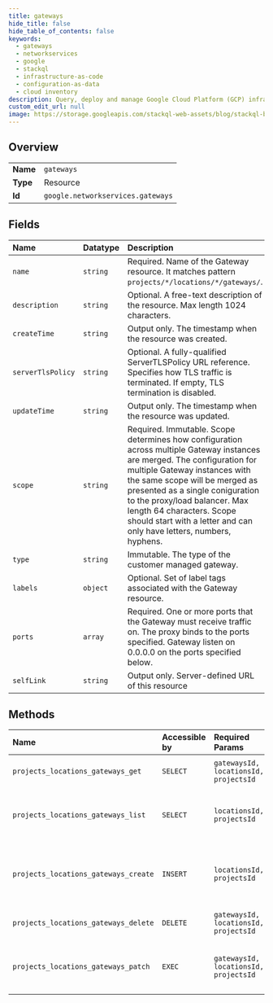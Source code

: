 ```yaml
---
title: gateways
hide_title: false
hide_table_of_contents: false
keywords:
  - gateways
  - networkservices
  - google    
  - stackql
  - infrastructure-as-code
  - configuration-as-data
  - cloud inventory
description: Query, deploy and manage Google Cloud Platform (GCP) infrastructure and resources using SQL
custom_edit_url: null
image: https://storage.googleapis.com/stackql-web-assets/blog/stackql-blog-post-featured-image.png
---
```

  
    

## Overview
<table><tbody>
<tr><td><b>Name</b></td><td><code>gateways</code></td></tr>
<tr><td><b>Type</b></td><td>Resource</td></tr>
<tr><td><b>Id</b></td><td><code>google.networkservices.gateways</code></td></tr>
</tbody></table>

## Fields
| Name | Datatype | Description |
|:-----|:---------|:------------|
| `name` | `string` | Required. Name of the Gateway resource. It matches pattern `projects/*/locations/*/gateways/`. |
| `description` | `string` | Optional. A free-text description of the resource. Max length 1024 characters. |
| `createTime` | `string` | Output only. The timestamp when the resource was created. |
| `serverTlsPolicy` | `string` | Optional. A fully-qualified ServerTLSPolicy URL reference. Specifies how TLS traffic is terminated. If empty, TLS termination is disabled. |
| `updateTime` | `string` | Output only. The timestamp when the resource was updated. |
| `scope` | `string` | Required. Immutable. Scope determines how configuration across multiple Gateway instances are merged. The configuration for multiple Gateway instances with the same scope will be merged as presented as a single coniguration to the proxy/load balancer. Max length 64 characters. Scope should start with a letter and can only have letters, numbers, hyphens. |
| `type` | `string` | Immutable. The type of the customer managed gateway. |
| `labels` | `object` | Optional. Set of label tags associated with the Gateway resource. |
| `ports` | `array` | Required. One or more ports that the Gateway must receive traffic on. The proxy binds to the ports specified. Gateway listen on 0.0.0.0 on the ports specified below. |
| `selfLink` | `string` | Output only. Server-defined URL of this resource |
## Methods
| Name | Accessible by | Required Params | Description |
|:-----|:--------------|:----------------|:------------|
| `projects_locations_gateways_get` | `SELECT` | `gatewaysId, locationsId, projectsId` | Gets details of a single Gateway. |
| `projects_locations_gateways_list` | `SELECT` | `locationsId, projectsId` | Lists Gateways in a given project and location. |
| `projects_locations_gateways_create` | `INSERT` | `locationsId, projectsId` | Creates a new Gateway in a given project and location. |
| `projects_locations_gateways_delete` | `DELETE` | `gatewaysId, locationsId, projectsId` | Deletes a single Gateway. |
| `projects_locations_gateways_patch` | `EXEC` | `gatewaysId, locationsId, projectsId` | Updates the parameters of a single Gateway. |
